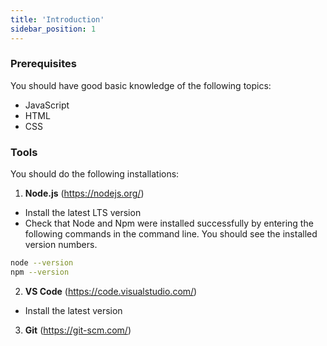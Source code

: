 ```yaml
---
title: 'Introduction'
sidebar_position: 1
---
```


### Prerequisites
You should have good basic knowledge of the following topics:
- JavaScript
- HTML
- CSS

### Tools

You should do the following installations:
1. **Node.js** (https://nodejs.org/) 
- Install the latest LTS version
- Check that Node and Npm were installed successfully by entering the following commands in the command line. You should see the installed version numbers.
```bash
node --version
npm --version
```
2. **VS Code** (https://code.visualstudio.com/)
- Install the latest version

3. **Git** (https://git-scm.com/)